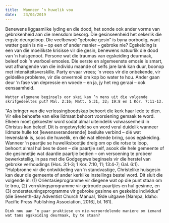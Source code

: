 ```yaml
---
title:  Wanneer ’n huwelik vou
date:   23/04/2019
---
```


Benewens liggaamlike lyding en die dood, het sonde ook ander vorms van gebrokenheid aan die mensdom besorg. Die gesinseenheid het sekerlik die ergste deurgeloop. Die veelbewoë “gebroke gesin” is byna oorbodig, want watter gesin is nie – op een of ander manier – gebroke nie? Egskeiding is een van die moeilikste krisisse vir die gesin, benewens natuurlik die dood van ’n huisgenoot. Persone wat die traumas van egskeiding deurmaak, beleef ook ’n warboel emosies. Die eerste en algemeenste emosie is smart, wat afhangende van die individu maande of selfs jare lank kan duur, boonop met intensiteitsverskille. Party ervaar vrees; ’n vrees vir die onbekende, vir geldelike probleme, vir die onvermoë om kop bo water te hou. Ander gaan deur ’n fase van depressie en woede – en ja, jy het reg geraai – ook eensaamheid. 

`Watter algemene beginsels oor skei kan ’n mens uit die volgende skrifgedeeltes put? Mal. 2:16; Matt. 5:31, 32; 19:8 en 1 Kor. 7:11-13.` 

“As bringer van die verlossingboodskap behoort die kerk haar lede te dien. Vir elke behoefte van elke lidmaat behoort voorsiening gemaak te word. Elkeen moet gekoester word sodat almal uiteindelik volwassenheid in Christus kan beleef. Dit is ongetwyfeld so en word veral duidelik wanneer lidmate hulle tot [lewensveranderende] besluite verbind – dié wat lewenslank is, soos die huwelik, en dié wat ellende bring, soos egskeiding. Wanneer ’n paartjie se huweliksbootjie dreig om op die rotse te loop, behoort almal hul bes te doen – die paartjie self, asook die hele gemeente of die gesinnetjie wat daardie paartjie bedien – om versoening te probeer bewerkstellig, in pas met die Godgegewe beginsels vir die herstel van gebroke verhoudings (Hos. 3:1-3; 1 Kor. 7:10, 11; 13:4-7; Gal. 6:1). “Hulpbronne vir die ontwikkeling van ’n standvastige, Christelike huisgesin kan deur die gemeente of ander kerklike instellings bestel word. Dit sluit die volgende in: (1) Oriëntasieprogramme vir diegene wat op die punt staan om te trou, (2) verrykingsprogramme vir getroude paartjies en hul gesinne, en (3) ondersteuningsprogramme vir gebroke gesinne en geskeide individue” (die Seventh-day Adventist Church Manual, 19de uitgawe [Nampa, Idaho: Pacific Press Publishing Association, 2016], bl. 161). 

`Dink nou aan ’n paar praktiese en nie-veroordelende maniere om iemand wat tans egskeiding deurmaak, by te staan?`